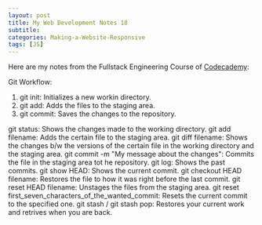 ```yaml
---
layout: post
title: My Web Development Notes 18
subtitle: 
categories: Making-a-Website-Responsive
tags: [JS]
---
```


Here are my notes from the Fullstack Engineering Course of [Codecademy](https://www.codecademy.com/):

Git Workflow:
<ol>
    <li>git init: Initializes a new workin directory.</li>
    <li>git add: Adds the files to the staging area.</li>
    <li>git commit: Saves the changes to the repository.</li>    
</ol>

git status: Shows the changes made to the working directory.
git add filename: Adds the certain file to the staging area.
git diff filename: Shows the changes b/w the versions of the certain file in the working directory and the staging area.
git commit -m "My message about the changes": Commits the file in the staging area tot he repository.
git log: Shows the past commits.
git show HEAD: Shows the current commit.
git checkout HEAD filename: Restores the file to how it was right before the last commit.
git reset HEAD filename: Unstages the files from the staging area.
git reset first_seven_characters_of_the_wanted_commit: Resets the current commit to the specified one.
git stash / git stash pop: Restores your current work and retrives when you are back.


